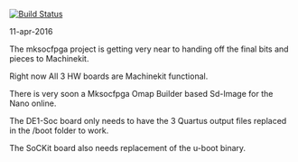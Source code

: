 [![Build Status](https://jenkins.machinekit.io/job/mksocfpga/badge/icon)](https://jenkins.machinekit.io/job/mksocfpga/)


11-apr-2016

The mksocfpga project is getting very near to handing off the final bits and pieces to Machinekit.

Right now All 3 HW boards are Machinekit functional.

There is very soon a Mksocfpga Omap Builder based Sd-Image for the Nano online.

The DE1-Soc board only needs to have the 3 Quartus output files replaced in the /boot folder to work.

The SoCKit board also needs replacement of the u-boot binary.
